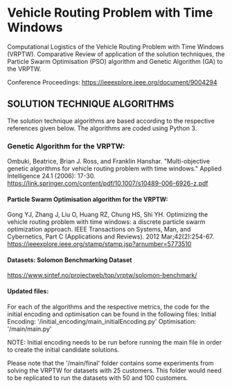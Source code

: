 # Vehicle Routing Problem with Time Windows
Computational Logistics of the Vehicle Routing Problem with Time Windows (VRPTW). Comparative Review of application of the solution techniques, the Particle Swarm Optimisation (PSO) algorithm and Genetic Algorithm (GA) to the VRPTW.

Conference Proceedings: https://ieeexplore.ieee.org/document/9004294

## SOLUTION TECHNIQUE ALGORITHMS
The solution technique algorithms are based according to the respective references given below. The algorithms are coded using Python 3.

### Genetic Algorithm for the VRPTW:
Ombuki, Beatrice, Brian J. Ross, and Franklin Hanshar. "Multi-objective genetic algorithms for vehicle routing problem with time windows." Applied Intelligence 24.1 (2006): 17-30.
https://link.springer.com/content/pdf/10.1007/s10489-006-6926-z.pdf

#### Particle Swarm Optimisation algorithm for the VRPTW:
Gong YJ, Zhang J, Liu O, Huang RZ, Chung HS, Shi YH. Optimizing the vehicle routing problem with time windows: a discrete particle swarm optimization approach. IEEE Transactions on Systems, Man, and Cybernetics, Part C (Applications and Reviews). 2012 Mar;42(2):254-67.
https://ieeexplore.ieee.org/stamp/stamp.jsp?arnumber=5773510

#### Datasets: Solomon Benchmarking Dataset
https://www.sintef.no/projectweb/top/vrptw/solomon-benchmark/

#### Updated files:
For each of the algorithms and the respective metrics, the code for the initial encoding and optimisation can be found in the following files:
Initial Encoding: '/initial_encoding/main_initialEncoding.py'
Optimisation: '/main/main.py'

NOTE: Initial encoding needs to be run before running the main file in order to create the initial candidate solutions.

Please note that the '/main/final' folder contains some experiments from solving the VRPTW for datasets with 25 customers. This folder would need to be replicated to run the datasets with 50 and 100 customers.  
